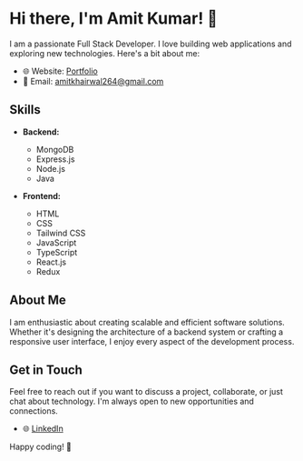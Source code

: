 # Hi there, I'm Amit Kumar! 👋

I am a passionate Full Stack Developer. I love building web applications and exploring new technologies. Here's a bit about me:

- 🌐 Website: [Portfolio](https://amit-k-portfolio.netlify.app/)
- 📧 Email: [amitkhairwal264@gmail.com](mailto:amitkhairwal264@gmail.com)

## Skills

- **Backend:**
  - MongoDB
  - Express.js
  - Node.js
  - Java

- **Frontend:**
  - HTML
  - CSS
  - Tailwind CSS
  - JavaScript
  - TypeScript
  - React.js
  - Redux

## About Me

I am enthusiastic about creating scalable and efficient software solutions. Whether it's designing the architecture of a backend system or crafting a responsive user interface, I enjoy every aspect of the development process.

## Get in Touch

Feel free to reach out if you want to discuss a project, collaborate, or just chat about technology. I'm always open to new opportunities and connections.

- 🌐 [LinkedIn](https://www.linkedin.com/in/amit-kumar-04a6791b0/)

Happy coding! 🚀
